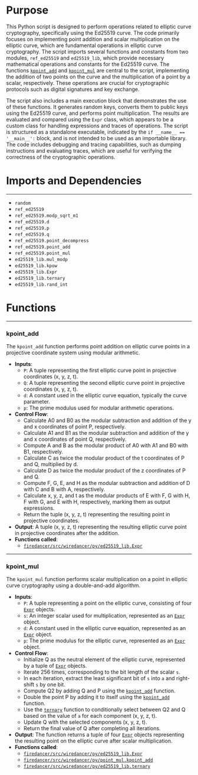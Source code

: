 # Purpose
This Python script is designed to perform operations related to elliptic curve cryptography, specifically using the Ed25519 curve. The code primarily focuses on implementing point addition and scalar multiplication on the elliptic curve, which are fundamental operations in elliptic curve cryptography. The script imports several functions and constants from two modules, `ref_ed25519` and `ed25519_lib`, which provide necessary mathematical operations and constants for the Ed25519 curve. The functions [`kpoint_add`](#kpoint_add) and [`kpoint_mul`](#kpoint_mul) are central to the script, implementing the addition of two points on the curve and the multiplication of a point by a scalar, respectively. These operations are crucial for cryptographic protocols such as digital signatures and key exchange.

The script also includes a main execution block that demonstrates the use of these functions. It generates random keys, converts them to public keys using the Ed25519 curve, and performs point multiplication. The results are evaluated and compared using the `Expr` class, which appears to be a custom class for handling expressions and traces of operations. The script is structured as a standalone executable, indicated by the `if __name__ == '__main__':` block, and is not intended to be used as an importable library. The code includes debugging and tracing capabilities, such as dumping instructions and evaluating traces, which are useful for verifying the correctness of the cryptographic operations.
# Imports and Dependencies

---
- `random`
- `ref_ed25519`
- `ref_ed25519.modp_sqrt_m1`
- `ref_ed25519.d`
- `ref_ed25519.p`
- `ref_ed25519.q`
- `ref_ed25519.point_decompress`
- `ref_ed25519.point_add`
- `ref_ed25519.point_mul`
- `ed25519_lib.mul_modp`
- `ed25519_lib.kpow`
- `ed25519_lib.Expr`
- `ed25519_lib.ternary`
- `ed25519_lib.rand_int`


# Functions

---
### kpoint\_add<!-- {{#callable:firedancer/src/wiredancer/py/point_mul.kpoint_add}} -->
The `kpoint_add` function performs point addition on elliptic curve points in a projective coordinate system using modular arithmetic.
- **Inputs**:
    - `P`: A tuple representing the first elliptic curve point in projective coordinates (x, y, z, t).
    - `Q`: A tuple representing the second elliptic curve point in projective coordinates (x, y, z, t).
    - `d`: A constant used in the elliptic curve equation, typically the curve parameter.
    - `p`: The prime modulus used for modular arithmetic operations.
- **Control Flow**:
    - Calculate A0 and B0 as the modular subtraction and addition of the y and x coordinates of point P, respectively.
    - Calculate A1 and B1 as the modular subtraction and addition of the y and x coordinates of point Q, respectively.
    - Compute A and B as the modular product of A0 with A1 and B0 with B1, respectively.
    - Calculate C as twice the modular product of the t coordinates of P and Q, multiplied by d.
    - Calculate D as twice the modular product of the z coordinates of P and Q.
    - Compute F, G, E, and H as the modular subtraction and addition of D with C and B with A, respectively.
    - Calculate x, y, z, and t as the modular products of E with F, G with H, F with G, and E with H, respectively, marking them as output expressions.
    - Return the tuple (x, y, z, t) representing the resulting point in projective coordinates.
- **Output**: A tuple (x, y, z, t) representing the resulting elliptic curve point in projective coordinates after the addition.
- **Functions called**:
    - [`firedancer/src/wiredancer/py/ed25519_lib.Expr`](ed25519_lib.py.driver.md#Expr)


---
### kpoint\_mul<!-- {{#callable:firedancer/src/wiredancer/py/point_mul.kpoint_mul}} -->
The `kpoint_mul` function performs scalar multiplication on a point in elliptic curve cryptography using a double-and-add algorithm.
- **Inputs**:
    - `P`: A tuple representing a point on the elliptic curve, consisting of four [`Expr`](ed25519_lib.py.driver.md#Expr) objects.
    - `s`: An integer scalar used for multiplication, represented as an [`Expr`](ed25519_lib.py.driver.md#Expr) object.
    - `d`: A constant used in the elliptic curve equation, represented as an [`Expr`](ed25519_lib.py.driver.md#Expr) object.
    - `p`: The prime modulus for the elliptic curve, represented as an [`Expr`](ed25519_lib.py.driver.md#Expr) object.
- **Control Flow**:
    - Initialize Q as the neutral element of the elliptic curve, represented by a tuple of [`Expr`](ed25519_lib.py.driver.md#Expr) objects.
    - Iterate 256 times, corresponding to the bit length of the scalar `s`.
    - In each iteration, extract the least significant bit of `s` into `a` and right-shift `s` by one bit.
    - Compute Q2 by adding Q and P using the [`kpoint_add`](#kpoint_add) function.
    - Double the point P by adding it to itself using the [`kpoint_add`](#kpoint_add) function.
    - Use the [`ternary`](ed25519_lib.py.driver.md#ternary) function to conditionally select between Q2 and Q based on the value of `a` for each component (x, y, z, t).
    - Update Q with the selected components (x, y, z, t).
    - Return the final value of Q after completing all iterations.
- **Output**: The function returns a tuple of four [`Expr`](ed25519_lib.py.driver.md#Expr) objects representing the resulting point on the elliptic curve after scalar multiplication.
- **Functions called**:
    - [`firedancer/src/wiredancer/py/ed25519_lib.Expr`](ed25519_lib.py.driver.md#Expr)
    - [`firedancer/src/wiredancer/py/point_mul.kpoint_add`](#kpoint_add)
    - [`firedancer/src/wiredancer/py/ed25519_lib.ternary`](ed25519_lib.py.driver.md#ternary)


